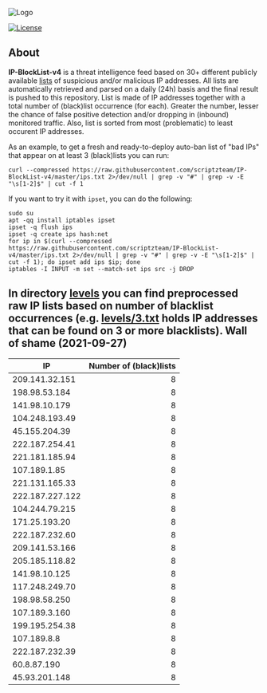 ![Logo](https://i.imgur.com/PyKLAe7.png)

[![License](https://img.shields.io/badge/license-The_Unlicense-red.svg)](https://unlicense.org/)

About
----

**IP-BlockList-v4** is a threat intelligence feed based on 30+ different publicly available [lists](https://github.com/stamparm/maltrail) of suspicious and/or malicious IP addresses. All lists are automatically retrieved and parsed on a daily (24h) basis and the final result is pushed to this repository. List is made of IP addresses together with a total number of (black)list occurrence (for each). Greater the number, lesser the chance of false positive detection and/or dropping in (inbound) monitored traffic. Also, list is sorted from most (problematic) to least occurent IP addresses.

As an example, to get a fresh and ready-to-deploy auto-ban list of "bad IPs" that appear on at least 3 (black)lists you can run:

```
curl --compressed https://raw.githubusercontent.com/scriptzteam/IP-BlockList-v4/master/ips.txt 2>/dev/null | grep -v "#" | grep -v -E "\s[1-2]$" | cut -f 1
```

If you want to try it with `ipset`, you can do the following:

```
sudo su
apt -qq install iptables ipset
ipset -q flush ips
ipset -q create ips hash:net
for ip in $(curl --compressed https://raw.githubusercontent.com/scriptzteam/IP-BlockList-v4/master/ips.txt 2>/dev/null | grep -v "#" | grep -v -E "\s[1-2]$" | cut -f 1); do ipset add ips $ip; done
iptables -I INPUT -m set --match-set ips src -j DROP
```

In directory [levels](levels) you can find preprocessed raw IP lists based on number of blacklist occurrences (e.g. [levels/3.txt](levels/3.txt) holds IP addresses that can be found on 3 or more blacklists).
Wall of shame (2021-09-27)
----

|IP|Number of (black)lists|
|---|--:|
209.141.32.151|8
198.98.53.184|8
141.98.10.179|8
104.248.193.49|8
45.155.204.39|8
222.187.254.41|8
221.181.185.94|8
107.189.1.85|8
221.131.165.33|8
222.187.227.122|8
104.244.79.215|8
171.25.193.20|8
222.187.232.60|8
209.141.53.166|8
205.185.118.82|8
141.98.10.125|8
117.248.249.70|8
198.98.58.250|8
107.189.3.160|8
199.195.254.38|8
107.189.8.8|8
222.187.232.39|8
60.8.87.190|8
45.93.201.148|8
